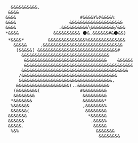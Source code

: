   
<pre>                                                                                
              &&&&&&&&&&.                                                     
             &&&&                                                               
            &&&&                        #&&&&УЪУ&&&&%                             
            &&&&                    &&&&&&&&&&&&&&&&&&&&                        
            &&&&                .&&&&&&&&&&╲&&&&&&&&&╱&&&     *&&&&&&%           
            *&&&&             &&&&&&&&&& ⚫️&.&&&&&&#&⚫️&&)       *&&&&          
             *&&&&*         &&&&&&&&&&&&&&%&&&&&&&&&&&&&&         ,&&&@         
               &&&&&     .&&&&&&&&&&&&&&&&&&&&&&&&&&&&&&          &&&&%         
                (&&&&&( &&&&&&&&&&&&&&&&&&&&&&&&&&&&&&#         &&&&&&          
                  &&&&&&&&&&&&&&&&&&&&&&&&&&&&&&&&&         (&&&&&&&,           
                   &&&&&&&&&&&&&&&&&&&&&&&&&&&&&&&    &&&&&&&&&&&&              
                   &&&&&&&&&&&&&&&&&&&&&&&&&&&&&&&&&&&&&&&&&&&*                 
                  &&&&&&&&&&&&&&&&&&&&&&&&&&&&&&&&&&&&&&&&                      
                 /&&&&&&&&&&&&&&&&&&&&&&&&&&&&&&&&&&&&                          
                 &&&&&&&&&&&&&&&&&&&&&&&&&&&&&&&&&&&,                           
                &&&&&&&&&&&&&&&&&&&&(..&&&&&&&&&&&&                             
               (&&&&&&&&(               #&&&&&&&&&                              
               &&&&&&&&                  &&&&&&&&&                              
              *&&&&&&&                   &&&&&&&&*                              
              %&&&&&&                    ,&&&&&&&%                              
              &&&&&&(                     &&&&&&&&                              
             &&&&&&&                       *&&&&&&                              
             &&&&&&                         .&&&&%                              
             &&&&&.                          &&&&&                              
              %&%                             &&&&&&&                           
                                               &&&&&&&&  
                                               
                                             
</pre>
